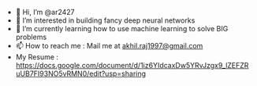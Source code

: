 - 👋 Hi, I’m @ar2427
- 👀 I’m interested in building fancy deep neural networks
- 🌱 I’m currently learning how to use machine learning to solve BIG problems
- 📫 How to reach me : Mail me at akhil.raj1997@gmail.com
- My Resume : https://docs.google.com/document/d/1iz6YIdcaxDw5YRvJzgx9_lZEFZRuUB7FI93NO5vRMN0/edit?usp=sharing
  
<!---
ar2427/ar2427 is a ✨ special ✨ repository because its `README.md` (this file) appears on your GitHub profile.
You can click the Preview link to take a look at your changes.
--->
